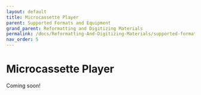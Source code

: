 ```yaml
---
layout: default
title: Microcassette Player
parent: Supported Formats and Equipment
grand_parent: Reformatting and Digitizing Materials
permalink: /docs/Reformatting-And-Digitizing-Materials/supported-formats-and-equipment/microcassette-player/
nav_order: 5
---
```


# Microcassette Player

Coming soon!